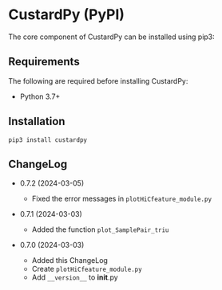 # CustardPy (PyPI)

The core component of CustardPy can be installed using pip3:

## Requirements

The following are required before installing CustardPy:

- Python 3.7+

## Installation

    pip3 install custardpy

## ChangeLog

- 0.7.2 (2024-03-05)
   - Fixed the error messages in `plotHiCfeature_module.py`

- 0.7.1 (2024-03-03)
   - Added the function `plot_SamplePair_triu`

- 0.7.0 (2024-03-03)
   - Added this ChangeLog
   - Create `plotHiCfeature_module.py`
   - Add `__version__` to __init__.py
